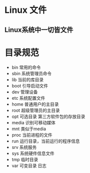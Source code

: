# Linux 文件

## Linux系统中一切皆文件

# 目录规范

- bin 常用的命令
- sbin 系统管理员命令
- lib 当前的库目录
- boot 引导启动文件
- dev 管理设备
- etc 系统配置文件
- home 普通用户的主目录
- root 超级管理员的主目录
- opt 可选目录 第三方软件包的存放目录
- media 识别可移动媒体
- mnt 类似于media
- proc 当前进程的文件
- run 运行目录，当前运行的程序信息
- srv 系统服务
- sys 系统硬件信息文件
- tmp 临时目录
- var 可变目录 日志
